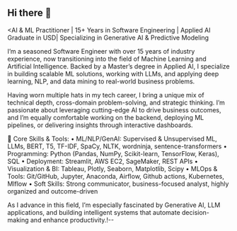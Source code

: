 ## Hi there 👋

<AI & ML Practitioner | 15+ Years in Software Engineering | Applied AI Graduate in USD| Specializing in Generative AI & Predictive Modeling

I’m a seasoned Software Engineer with over 15 years of industry experience, now transitioning into the field of Machine Learning and Artificial Intelligence. Backed by a Master’s degree in Applied AI, I specialize in building scalable ML solutions, working with LLMs, and applying deep learning, NLP, and data mining to real-world business problems.

Having worn multiple hats in my tech career, I bring a unique mix of technical depth, cross-domain problem-solving, and strategic thinking. I’m passionate about leveraging cutting-edge AI to drive business outcomes, and I’m equally comfortable working on the backend, deploying ML pipelines, or delivering insights through interactive dashboards.

🔹 Core Skills & Tools:
	•	ML/NLP/GenAI: Supervised & Unsupervised ML, LLMs, BERT, T5, TF-IDF, SpaCy, NLTK, wordninja, sentence-transformers
	•	Programming: Python (Pandas, NumPy, Scikit-learn, TensorFlow, Keras), SQL
	•	Deployment: Streamlit, AWS EC2, SageMaker, REST APIs
	•	Visualization & BI: Tableau, Plotly, Seaborn, Matplotlib, Scipy
	•	MLOps & Tools: Git/GitHub, Jupyter, Anaconda, Airflow, Github actions, Kubernetes, Mlflow
	•	Soft Skills: Strong communicator, business-focused analyst, highly organized and outcome-driven

As I advance in this field, I’m especially fascinated by Generative AI, LLM applications, and building intelligent systems that automate decision-making and enhance productivity.!--

